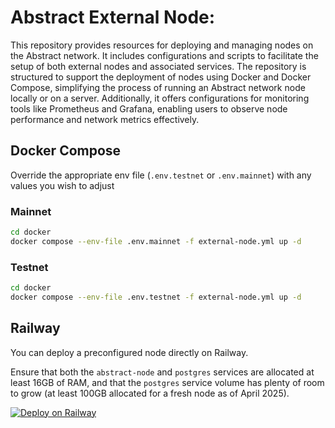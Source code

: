 # Abstract External Node:

This repository provides resources for deploying and managing nodes on the Abstract network. It includes configurations and scripts to facilitate the setup of both external nodes and associated services. 
The repository is structured to support the deployment of nodes using Docker and Docker Compose, simplifying the process of running an Abstract network node locally or on a server. 
Additionally, it offers configurations for monitoring tools like Prometheus and Grafana, enabling users to observe node performance and network metrics effectively.


## Docker Compose

Override the appropriate env file (`.env.testnet` or `.env.mainnet`) with any values you wish to adjust

### Mainnet
```sh
cd docker
docker compose --env-file .env.mainnet -f external-node.yml up -d
```

### Testnet
```sh
cd docker
docker compose --env-file .env.testnet -f external-node.yml up -d
```


## Railway
You can deploy a preconfigured node directly on Railway.

Ensure that both the `abstract-node` and `postgres` services are allocated at least 16GB of RAM, and that the `postgres` service volume has plenty of room to grow (at least 100GB allocated for a fresh node as of April 2025).

[![Deploy on Railway](https://railway.com/button.svg)](https://railway.com/template/rzhVvU?referralCode=lBSmSt)
